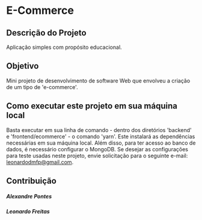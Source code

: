 # E-Commerce

## Descrição do Projeto

<p align="left">Aplicação simples com propósito educacional.</p>

<p align="center">
  <h2 align="left">
    <a>Objetivo</a>
</h2>

<p>Mini projeto de desenvolvimento de software Web que envolveu a criação de um tipo de 'e-commerce'.</p> 

## Como executar este projeto em sua máquina local

Basta executar em sua linha de comando - dentro dos diretórios 'backend' e 'frontend/ecommerce' - o comando 'yarn'.
Este instalará as dependências necessárias em sua máquina local.
Além disso, para ter acesso ao banco de dados, é necessário configurar o MongoDB. 
Se desejar as configurações para teste usadas neste projeto, envie solicitação para o seguinte e-mail:
<a>leonardodmfp@gmail.com</a>.

<h2 align="left">
  <a> Contribuição</a>
</h2>
  <h5 src="https://www.linkedin.com/in/alexandre-pontes-de-queiroz/">Alexandre Pontes</h5>
  <h5 src="https://www.linkedin.com/in/leonardo-feitas-b98b0b192/">Leonardo Freitas</h5>
</p>
